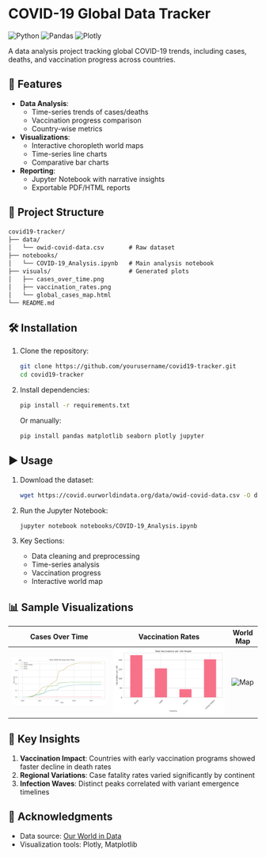 # COVID-19 Global Data Tracker

![Python](https://img.shields.io/badge/Python-3.8%2B-blue)
![Pandas](https://img.shields.io/badge/Pandas-1.3%2B-orange)
![Plotly](https://img.shields.io/badge/Plotly-5.0%2B-purple)

A data analysis project tracking global COVID-19 trends, including cases, deaths, and vaccination progress across countries.

## 📌 Features

- **Data Analysis**:
  - Time-series trends of cases/deaths
  - Vaccination progress comparison
  - Country-wise metrics
- **Visualizations**:
  - Interactive choropleth world maps
  - Time-series line charts
  - Comparative bar charts
- **Reporting**:
  - Jupyter Notebook with narrative insights
  - Exportable PDF/HTML reports

## 📂 Project Structure

```
covid19-tracker/
├── data/
│   └── owid-covid-data.csv       # Raw dataset
├── notebooks/
│   └── COVID-19_Analysis.ipynb   # Main analysis notebook
├── visuals/                      # Generated plots
│   ├── cases_over_time.png
│   ├── vaccination_rates.png
│   └── global_cases_map.html
└── README.md
```

## 🛠️ Installation

1. Clone the repository:
   ```bash
   git clone https://github.com/yourusername/covid19-tracker.git
   cd covid19-tracker
   ```

2. Install dependencies:
   ```bash
   pip install -r requirements.txt
   ```
   Or manually:
   ```bash
   pip install pandas matplotlib seaborn plotly jupyter
   ```

## ▶️ Usage

1. Download the dataset:
   ```bash
   wget https://covid.ourworldindata.org/data/owid-covid-data.csv -O data/owid-covid-data.csv
   ```

2. Run the Jupyter Notebook:
   ```bash
   jupyter notebook notebooks/COVID-19_Analysis.ipynb
   ```

3. Key Sections:
   - Data cleaning and preprocessing
   - Time-series analysis
   - Vaccination progress
   - Interactive world map

## 📊 Sample Visualizations

| Cases Over Time | Vaccination Rates | World Map |
|-----------------|-------------------|-----------|
| ![Cases](visuals/cases_over_time.png) | ![Vaccines](visuals/vaccination_rates.png) | ![Map](https://i.imgur.com/JKkzXRQ.png) |

## 📝 Key Insights

1. **Vaccination Impact**: Countries with early vaccination programs showed faster decline in death rates
2. **Regional Variations**: Case fatality rates varied significantly by continent
3. **Infection Waves**: Distinct peaks correlated with variant emergence timelines
   
## 🙏 Acknowledgments

- Data source: [Our World in Data](https://ourworldindata.org/covid-vaccinations)
- Visualization tools: Plotly, Matplotlib
